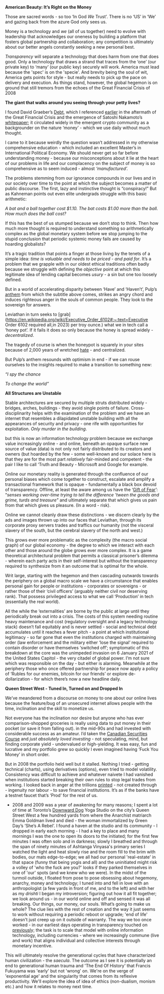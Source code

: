 **American Beauty: It’s Right on the Money**

Those are sacred words - so too ‘In God *We* Trust'. There is no ‘US’ in ‘We’ and gazing back from the azure God only sees us.

Money is a technology and *we* (all of us together) need to evolve with leadership that acknowledges our oneness by building a platform that fosters global partnership and collaboration; any competition is ultimately about our better angels constantly seeking a new personal best.

*Transparency* will separate a technology that does harm from one that does good. Only a technology that draws a strand that traces from the ‘one’ (our private key) to ‘many’ (our public key) securely will work. America must lead because the 'spec' is on the 'specie'. And brevity being the soul of wit, America gets points for style - but really needs to pick up the pace on delivery and execution. As things stand, however, the global hegemon is on ground that still tremors from the echoes of the Great Financial Crisis of 2008

**The giant that walks around you seeing through your petty lives?**

I found David Graeber’s [Debt](https://www.amazon.ca/Debt-Updated-Expanded-First-Years/dp/1612194192/ref=sr_1_1?crid=M88AXWO6CZ00&dib=eyJ2IjoiMSJ9.34MX0YDZZuKCoeWBbYLUZijFli7S1i0v1CtE8HSDy1ZZLThc5uMukpva8WEKnAWeP7A3SYaFRkPeSEWfvGDftYJ0RNhNQeOsWiFaL-3PN8RNq-QeGOC1nRqKbD1lxhpgJpHmCZsIV6xfgXN0P6ZfPh-yjlNfYm7rDG2w_sFgb3hHSDwJB-DEq17yP7O0Riii8z8Mp_weju_XauNPPM88I3kuK_aj81qVir2v1fZ3Mj8.XGlm0Mo30mIC_wNGCMxquKIP55vy6zCJT1ZXejkBTa8&dib_tag=se&keywords=debt+the+first+5000+years&qid=1716773287&sprefix=debt+the%2Caps%2C215&sr=8-1), which I referenced [earlier](https://transition-insight.com/f/the-promise-of-blockchain-and-ai-the-prehistoric-ledger) in the aftermath of the Great Financial Crisis and the emergence of Satoshi Nakamoto’s [whitepaper](https://bitcoin.org/bitcoin.pdf); it circulated widely  in the emergent crypto community as a backgrounder on the nature ‘money’ - which we use daily without much thought. 

I came to it because weirdly the question wasn’t addressed in my otherwise comprehensive education - which included an excellent Master’s in International Political Economy. We should never get so far before understanding money - because our misconceptions about it lie at the heart of our problems in life and our complacency on the subject of money is so comprehensive as to seem induced - almost *‘manufactured’.*

The problems stemming from our ignorance compounds in our lives and in our society over time to the point at which the subject becomes a matter of public discourse. The  first, lazy and instinctive thought is “conspiracy!” But as Kahneman points out even elite undergrads struggle with this basic arithmetic: 

*A bat and a ball together cost $1.10. The bat costs $1.00 more than the ball. How much does the ball cost?*

If this has the best of us stumped because we don’t stop to think. Then how much more thought is required to understand something so arithmetically complex as the global monetary system before we stop jumping to the stupid conclusion that periodic systemic money fails are caused by hoarding globalists?

It’s a tragic tradition that points a finger at those living by the tenets of a simple idea: *time is valuable and needs to be priced - and paid for*. It’s a problem that we grapple with in our oldest ethical traditions often badly because we struggle with defining the *objective* point at which this legitimate idea of lending capital becomes *usury* - a sin but one too loosely defined.

But in a world of accelerating disparity between ‘Have’ and ‘Haven’t’, Pulp’s [anthem](https://open.spotify.com/track/0NWnWSkFT6p01JDgmQxbTT) from which the subtitle above comes, strikes an angry chord and induces righteous anger in the souls of common people. They look to the sovereign for answers.

Leviathan in turn seeks to [grab](https://en.wikipedia.org/wiki/Executive_Order_6102#:~:text=Executive Order 6102 required all,in 2023) per troy ounce.) what we in tech call a ‘honey pot’. If it fails it does so only because the honey is spread widely - *decentralized*.

The tragedy of course is when the honeypot is squarely in your sites because of 2,000 years of wretched [hate](https://www.worldjewishcongress.org/en/news/a-third-of-nazis-war-effort-funded-with-money-stolen-from-jews-study-finds) -  and centralized. 

But Pulp’s anthem resounds with optimism in end - if we can rouse ourselves to the insights required to make a transition to something new:

*“I spy the chance*

*To change the world”*

**All Structures are Unstable**

Stable architectures are secured by multiple struts distributed widely - bridges, arches, buildings - they avoid single points of failure. Cross-disciplinarity helps with the examination of the problem and we have an internet that resembles a dilapidated unstable building with all the appearances of security and privacy - one rife with opportunities for exploitation. *Only murder in the building*.

but this is now an information technology problem because we exchange value increasingly online - and online, beneath an opaque surface new source of value (data) is not only not fairly distributed to its creators and owners (but hoarded by the few - some well-known and our solace here is that they are for the most part *relatively* fair-minded and competent - the pair I like to call ‘Truth and Beauty - Microsoft and Google for example.

Online our monetary reality is generated through the confluence of our personal biases which come together to construct, escalate and amplify a transactional framework that is opaque - fundamentally a black box devoid of transparency. Offline, at least the aware among us have the ‘[Gift of Fear](https://www.amazon.ca/The-Gift-of-Fear/dp/0316235776/ref=sr_1_1?crid=3EIMS4PTCI6IQ&dib=eyJ2IjoiMSJ9.DC9BZ2S6bYx1A1hmkETx16M_GMPG3oB55uiGVCyYb39cL0gK2RXOuBpiyLCiA6K4TBI_bRbYgeQjUgE1hwoM-ZuJmg3srv_wn_qPJedp5Y51UNCl0jtwoNGku3Xoc23iOphLmcRUGURannSqbusJ_8a6eBmJWFi-4pxR-ul7EmaTLOcQYl8kedEEyIiaQqkrxUKKmJ6VfEwhNnuPpQWVNbpkghuf7NlJ_YJgMM7V0w5tbny_CQ9srRteGDAuE2fahjJDOzlu3_zq9TNElMxXQVzGbO1-S9R5oyEYO7NMnEE.8DdkAX0YUiWGeBolHuRpN8eGX8wcEObBNsBTAjW3XsA&dib_tag=se&keywords=gift+of+fear&qid=1717434387&sprefix=gift+of+fear%2Caps%2C88&sr=8-1)’:  “*senses working over-time trying to tell the difference 'tween the goods and grime, turds and treasure"* and ultimately separate that which gives us pain from that which gives us pleasure. (In a word - risk).

Online we cannot cleanly draw these distinctions - we discern clearly by the ads and images thrown up into our faces that Leviathan, through its corporate proxy servers trades and traffics our humanity (not the visceral slavery of the south, but the cerebral slavery of the north and west.) 

This grows ever more problematic as the complexity (the macro social graph) of our global economy - the degree to which we interact with each other and those around the globe grows ever more complex. It is a game theoretical architectural problem that permits a classical prisoner’s dilemma - wherein each party acts in their self-interest but without the transparency required to synthesize from it an outcome that is optimal for the whole.

Writ large, starting with the hegemon and then cascading outwards towards the periphery on a global macro scale we have a circumstance that enables personal gain for people or institutions - corporates or sovereigns - or rather those of their ‘civil officers’ (arguably neither civil nor deserving rank). That possess privileged access to what we call ‘Production’ in tech (essentially the real world).

All the while the ‘externalities’ are borne by the public at large until they periodically break out into a crisis. The costs of this system needing routine heavy maintenance and cost (regulatory oversight and a legacy technology stack) doesn’t fall equitably and is never settled - social and technical debt accumulates until it reaches a fever pitch - a point at which institutional legitimacy  - so far gone that even the institutions charged with maintaining order (law enforcement and the military either  ‘lose the signal’ required to contain disorder or have themselves ‘switched off’; symptomatic of this breakdown at the core was the unimpeded invasion on 6 January 2021 of the United States Capitol - the very citadel of global power. I’m not sure which was responsible on the day - but either is alarming. Meanwhile at the periphery those who once offered partnership for peace now apply a policy of ‘Rubles for our enemies, bitcoin for our friends’ or explore de-dollarization - for which there’s now a new headline daily.

**Queen Street West - Tuned In, Turned on and Dropped In** 

We’ve meandered from a discourse on money to one about our online lives because the feature/bug of an unsecured internet allows people with the time, inclination and the skill to monetize us.

Not everyone has the inclination nor desire but anyone who has ever comparison-shopped groceries is really using data to put money in their pocket (or save it from falling out). in the mid-90s and had invested with considerable success as an amateur. I’d taken the [Canadian Securities Course](https://www.csi.ca/en/learning/courses/csc?gad_source=1&gclid=Cj0KCQjwpNuyBhCuARIsANJqL9Mv7Gw2ssYllL_1k6UKtGr-UaHdHuATpT4sFUrV5B1-vy7phNiXbm8aAiWKEALw_wcB) and *just absolutely loved investing* - not speculating, mind, but finding corporate yield - undervalued or high-yielding.  It was easy, fun and lucrative and my portfolio grew so quickly I even imagined having ‘Fuck You Money’ in short order.

But in 2008 the portfolio held well but it stalled. Nothing I tried - getting technical (charts), using derivatives (options), even tried to model volatility. Consistency was difficult to achieve and whatever naivete I had vanished when institutions started breaking their own rules to stop legal trades from working. I looked back in anger at the trillions [printed](https://www.youtube.com/watch?app=desktop&v=q6vi528gseA) - not created through - ingenuity nor labour - to save financial institutions. It’s as if the banks have a testnet faucet that’s ‘Prod’ for the rest of us. 

- 2008 and 2009 was a year of awakening for many reasons; I spent a lot of time at Toronto’s [Downward Dog](https://downwarddog.com/) Yoga Studio on the city’s Queen Street West a few hundred yards from where the Anarchist matriarch Emma Goldman lived and died - the woman immortalized by Green Day’s ‘She’s A Rebel’. I found a haven at the studio and its community - I dropped in early each morning - I had a key to place and many mornings I was the one to open its doors to the initiated; for the first few minutes I was  often solo and in darkness; slowly I breathed and through the span of ninety minutes of Ashtanga Vinyasa's primary series I watched the light and heat slowly rise and the room fill to the brim with bodies, our mats edge-to-edge; we all had our personal 'real-estate' in that space (funny that being yogis and all) and the uninitiated might risk a volley of 'who the fuck are you?' looks if they parked themselves in one of 'our' spots (and we knew who we were). In the midst of the turmoil outside, I floated from pose to pose obsessing about hegemony, anarchy, money and technology; I tuned into and fell in love with an anthropologist (a few yards in front of me, and to the left) and with her as my *drishti* I began my introversion; figuring out how it all fit together; we look around us - in our world online and off and sensed it was all breaking. Our things, our money, our souls. What’s going to make us whole? The clue lies with the rest of creation and the way it just seems to work without requiring a periodic reboot or upgrade; 'end of life' doesn't just creep up on it outside of warranty. The way we too once worked -  in our earliest days operating in transparency touched on [previousl](https://transition-insight.com/f/the-promise-of-blockchain-and-ai-the-prehistoric-ledger)y; the task is to scale that model with online information technology, including currencies - where we increasingly commune (live and work) that aligns individual and collective interests through monetary incentive.

This will ultimately resolve the generational cycles that have characterized human civilization - the *saecula*. The outcome as I see it is potentially an end to generational human trauma and 'The End Of History' that Francis Fukuyama was 'early' but not 'wrong' on. We're on the verge of 'exponential age' and the singularity that comes from its reflexive productivity. We'll explore the idea of idea of ethics (non-dualism, monism etc.) and how it relates to money next time.